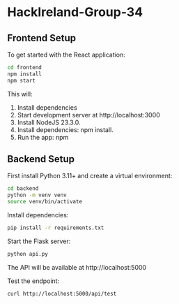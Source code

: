 # HackIreland-Group-34

## Frontend Setup
To get started with the React application:

```bash
cd frontend
npm install
npm start
```

This will:
1. Install dependencies
2. Start development server at http://localhost:3000
1. Install NodeJS 23.3.0.
2. Install dependencies: npm install.
3. Run the app: npm 

## Backend Setup

First install Python 3.11+ and create a virtual environment:

```bash
cd backend
python -m venv venv
source venv/bin/activate
```

Install dependencies:
```bash
pip install -r requirements.txt
```

Start the Flask server:
```bash
python api.py
```

The API will be available at http://localhost:5000

Test the endpoint:
```bash
curl http://localhost:5000/api/test
```
